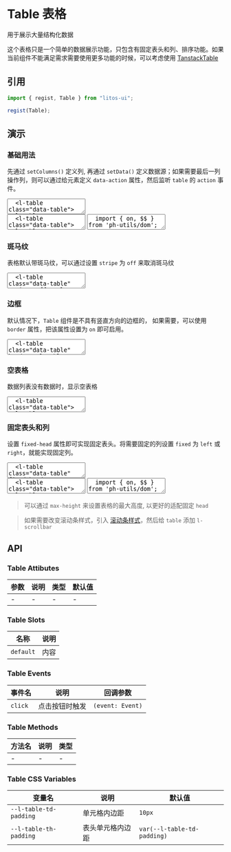 # Table 表格

用于展示大量结构化数据

这个表格只是一个简单的数据展示功能，只包含有固定表头和列、排序功能。如果当前组件不能满足需求需要使用更多功能的时候，可以考虑使用 [TanstackTable](https://tanstack.com/table/latest)

## 引用

```js
import { regist, Table } from "litos-ui";

regist(Table);
```

## 演示

<script setup>
  import { onMounted, onUnmounted, nextTick  }  from 'vue';
  import { $, iterate, $$, on, off } from 'ph-utils/dom'

  let $tables;

  const dataSource = [
    {
      id: 1,
      name: '张三',
      age: 18,
      address: '北京朝阳',
    },
    {
      id: 2,
      name: '李四',
      age: 19,
      address: '北京朝阳',
    },
    {
      id: 3,
      name: '王五',
      age: 20,
      address: '北京朝阳',
    },
  ];
  let dataSource1 = dataSource.concat([{
    id: 4,
    name: '赵六',
    age: 21,
    address: '北京朝阳',
  }, {
    id: 5,
    name: '钱七',
    age: 22,
    address: '北京朝阳',
  }, {
    id: 6,
    name: '孙八',
    age: 23,
    address: '北京朝阳',
  }]);

  const columns = [{
    title: '姓名',
    key: 'name',
  }, {
    title: '年龄',
    key: 'age',
  }, {
    title: '住址',
    key: 'address',
  }, {
    title: '操作',
    render: (rowData) => {
      const children = [];
      const attrs = {
        text: true,
        type: 'primary',
        'data-id': `${rowData.id}`,
        height: 'auto'
      }
      children.push($$('l-button', { ...attrs, 'data-action': 'edit', textContent: '编辑' }));
      children.push($$('l-button', { ...attrs, 'data-action': 'delete', textContent: '删除' }));
      return children;
    }
  }];
  let columns1 = [{
    title: '姓名',
    key: 'name',
    width: 80,
    fixed: 'left'
  }, {
    title: '年龄',
    key: 'age',
    width: 200,
  }, {
    title: '住址',
    key: 'address',
    width: 200,
  }, {
    title: '操作',
    width: 200,
    fixed: 'right',
    render: (rowData) => {
      const children = [];
      const attrs = {
        text: true,
        type: 'primary',
        'data-id': `${rowData.id}`,
        height: 'auto'
      }
      children.push($$('l-button', { ...attrs, 'data-action': 'edit', textContent: '编辑' }));
      children.push($$('l-button', { ...attrs, 'data-action': 'delete', textContent: '删除' }));
      return children;
    }
  }];

  function handleAction(e) {
    const d = e.detail;
    if (d.action === 'edit') {
      // 编辑 d.id 数据
    } else if (d.action === 'delete') {
      // 删除 d.id 数据
    }
  }

  onMounted(() => {
    if (!import.meta.env.SSR) {
      nextTick(() => {
        $tables = $('.data-table');
        if (!$tables.length) {
          return;
        }
        iterate($tables, ($table, i) => {
          if (i === 4) {
            $table.setColumns(columns1);
          } else {
            $table.setColumns(columns);
          }
          if (i === 3) {
            $table.setData([]);
          } else if (i === 4) {
            $table.setData(dataSource1);
          } else {
            $table.setData(dataSource);
          }
        });

        on($tables[0], 'action', handleAction);
      });
    }
  });

  onUnmounted(() => {
    if ($tables && $tables.length) {
      off($tables[0], 'action', handleAction);
    }
    $tables = null;
  });
</script>

### 基础用法

先通过 `setColumns()` 定义列, 再通过 `setData()` 定义数据源；如果需要最后一列操作列，则可以通过给元素定义 `data-action` 属性，然后监听 `table` 的 `action` 事件。

<ClientOnly>
<l-code-preview>
<textarea lang="html">
  <l-table class="data-table"></l-table>
</textarea>
<div class="source">
<textarea lang="html">
  <l-table class="data-table"></l-table>
</textarea>
<textarea lang="js">
  import { on, $$ } from 'ph-utils/dom';
  //-
  const $table = $('.data-table');
  //-
  const dataSource = [
    {
      id: 1,
      name: '张三',
      age: 18,
      address: '北京朝阳',
    },
    {
      id: 2,
      name: '李四',
      age: 19,
      address: '北京朝阳',
    },
    {
      id: 3,
      name: '王五',
      age: 20,
      address: '北京朝阳',
    },
  ];
  //-
  const columns = [{
    title: '姓名',
    key: 'name',
  }, {
    title: '年龄',
    key: 'age',
  }, {
    title: '住址',
    key: 'address',
  }, {
    title: '操作',
    render: (rowData) => {
      const children = [];
      const attrs = {
        text: true,
        type: 'primary',
        'data-id': `${rowData.id}`
      }
      children.push($$('l-button', { 
        ...attrs, 
        'data-action': 'edit', 
        textContent: '编辑' 
      }));
      //-
      children.push($$('l-button', { 
        ...attrs, 
        'data-action': 'delete', 
        textContent: '删除' 
      }));
      return children;
    }
  }];
  $table.setColumns(columns);
  $table.setData(dataSource);
  //-
  function handleAction(e) {
    const d = e.detail;
    if (d.action === 'edit') {
      // 编辑 d.id 数据
    } else if (d.action === 'delete') {
      // 删除 d.id 数据
    }
  }
  //-
  on($table, 'action', handleAction);
</textarea>
</div>
</l-code-preview>
</ClientOnly>

### 斑马纹

表格默认带斑马纹，可以通过设置 `stripe` 为 `off` 来取消斑马纹

<ClientOnly>
<l-code-preview>
<textarea lang="html">
  <l-table class="data-table" stripe="off"></l-table>
</textarea>
</l-code-preview>
</ClientOnly>

### 边框

默认情况下，`Table` 组件是不具有竖直方向的边框的， 如果需要，可以使用 `border` 属性，把该属性设置为 `on` 即可启用。

<ClientOnly>
<l-code-preview>
<textarea lang="html">
  <l-table class="data-table" border></l-table>
</textarea>
</l-code-preview>
</ClientOnly>

### 空表格

数据列表没有数据时，显示空表格

<ClientOnly>
<l-code-preview>
<textarea lang="html">
  <l-table class="data-table"></l-table>
</textarea>
</l-code-preview>
</ClientOnly>

### 固定表头和列

设置 `fixed-head` 属性即可实现固定表头。将需要固定的列设置 `fixed` 为 `left` 或 `right`，就能实现固定列。

<ClientOnly>
<l-code-preview>
<textarea lang="html">
  <l-table class="data-table" fixed-head max-height="200px"></l-table>
</textarea>
<div class="source">
<textarea lang="html">
  <l-table class="data-table"></l-table>
</textarea>
<textarea lang="js">
  import { on, $$ } from 'ph-utils/dom';
  //-
  const $table = $('.data-table');
  //-
  const columns = [{
    title: '姓名',
    key: 'name',
    fixed: 'left',
    width: 80
  }, {
    title: '年龄',
    key: 'age',
    width: 200
  }, {
    title: '住址',
    key: 'address',
    width: 200
  }, {
    title: '操作',
    width: 200,
    fixed: 'right',
    render: (rowData) => {
      const children = [];
      const attrs = {
        text: true,
        type: 'primary',
        'data-id': `${rowData.id}`
      }
      children.push($$('l-button', { 
        ...attrs, 
        'data-action': 'edit', 
        textContent: '编辑' 
      }));
      //-
      children.push($$('l-button', { 
        ...attrs, 
        'data-action': 'delete', 
        textContent: '删除' 
      }));
      return children;
    }
  }];
  $table.setColumns(columns);
  $table.setData(dataSource);
</textarea>
</div>
</l-code-preview>
</ClientOnly>

> 可以通过 `max-height` 来设置表格的最大高度, 以更好的适配固定 `head`

> 如果需要改变滚动条样式，引入 [滚动条样式](/css_util#_3-滚动条样式)，然后给 `table` 添加 `l-scrollbar`

## API

### Table Attibutes

<!-- prettier-ignore -->
| 参数 | 说明 | 类型 | 默认值 |
| --- | --- | --- | --- |
| - | - | - | - |

### Table Slots

<!-- prettier-ignore -->
| 名称 | 说明 |
| --- | --- |
| `default` | 内容 |

### Table Events

<!-- prettier-ignore -->
| 事件名 | 说明 | 回调参数 |
| --- | --- | --- |
| `click` | 点击按钮时触发 | `(event: Event)` |

### Table Methods

<!-- prettier-ignore -->
| 方法名 | 说明 | 类型 |
| --- | --- | --- |
| - | - | - |

### Table CSS Variables

<!-- prettier-ignore -->
| 变量名 | 说明 | 默认值 |
| --- | --- | --- |
| `--l-table-td-padding` | 单元格内边距 | `10px` |
| `--l-table-th-padding` | 表头单元格内边距 | `var(--l-table-td-padding)` |
